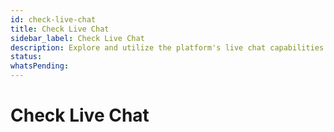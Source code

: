 ```yaml
---
id: check-live-chat
title: Check Live Chat
sidebar_label: Check Live Chat
description: Explore and utilize the platform's live chat capabilities
status: 
whatsPending: 
---
```


# Check Live Chat


